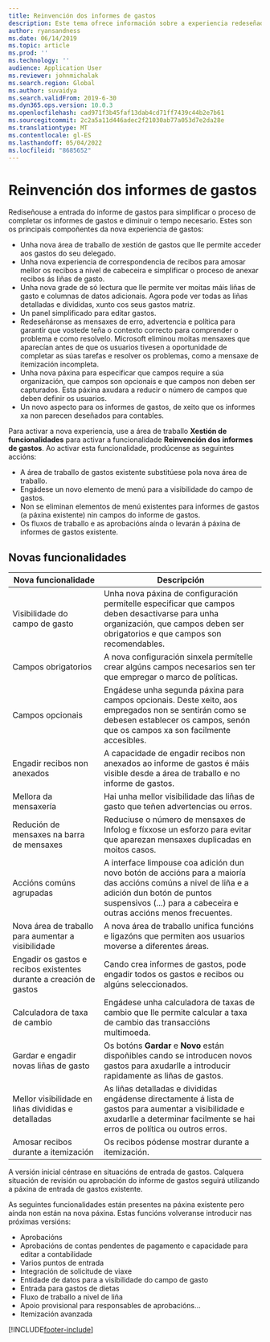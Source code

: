 ```yaml
---
title: Reinvención dos informes de gastos
description: Este tema ofrece información sobre a experiencia redeseñada e reinventada para a entrada do informe de gastos.
author: ryansandness
ms.date: 06/14/2019
ms.topic: article
ms.prod: ''
ms.technology: ''
audience: Application User
ms.reviewer: johnmichalak
ms.search.region: Global
ms.author: suvaidya
ms.search.validFrom: 2019-6-30
ms.dyn365.ops.version: 10.0.3
ms.openlocfilehash: cad971f3b45faf13dab4cd71ff7439c44b2e7b61
ms.sourcegitcommit: 2c2a5a11d446adec2f21030ab77a053d7e2da28e
ms.translationtype: MT
ms.contentlocale: gl-ES
ms.lasthandoff: 05/04/2022
ms.locfileid: "8685652"
---
```

# <a name="redesigned-expense-reports"></a>Reinvención dos informes de gastos

Rediseñouse a entrada do informe de gastos para simplificar o proceso de completar os informes de gastos e diminuír o tempo necesario. Estes son os principais compoñentes da nova experiencia de gastos:

- Unha nova área de traballo de xestión de gastos que lle permite acceder aos gastos do seu delegado.
- Unha nova experiencia de correspondencia de recibos para amosar mellor os recibos a nivel de cabeceira e simplificar o proceso de anexar recibos ás liñas de gasto.
- Unha nova grade de só lectura que lle permite ver moitas máis liñas de gasto e columnas de datos adicionais. Agora pode ver todas as liñas detalladas e divididas, xunto cos seus gastos matriz.
- Un panel simplificado para editar gastos.
- Redeseñáronse as mensaxes de erro, advertencia e política para garantir que vostede teña o contexto correcto para comprender o problema e como resolvelo. Microsoft eliminou moitas mensaxes que aparecían antes de que os usuarios tivesen a oportunidade de completar as súas tarefas e resolver os problemas, como a mensaxe de itemización incompleta.
- Unha nova páxina para especificar que campos require a súa organización, que campos son opcionais e que campos non deben ser capturados. Esta páxina axudara a reducir o número de campos que deben definir os usuarios.
- Un novo aspecto para os informes de gastos, de xeito que os informes xa non parecen deseñados para contables.

Para activar a nova experiencia, use a área de traballo **Xestión de funcionalidades** para activar a funcionalidade **Reinvención dos informes de gastos**. Ao activar esta funcionalidade, prodúcense as seguintes accións:

- A área de traballo de gastos existente substitúese pola nova área de traballo.
- Engádese un novo elemento de menú para a visibilidade do campo de gastos.
- Non se eliminan elementos de menú existentes para informes de gastos (a páxina existente) nin campos do informe de gastos.
- Os fluxos de traballo e as aprobacións aínda o levarán á páxina de informes de gastos existente.

## <a name="new-features"></a>Novas funcionalidades

| Nova funcionalidade | Descripción |
|---|----|
| Visibilidade do campo de gasto | Unha nova páxina de configuración permítelle especificar que campos deben desactivarse para unha organización, que campos deben ser obrigatorios e que campos son recomendables. |
| Campos obrigatorios | A nova configuración sinxela permítelle crear algúns campos necesarios sen ter que empregar o marco de políticas. |
| Campos opcionais | Engádese unha segunda páxina para campos opcionais. Deste xeito, aos empregados non se sentirán como se debesen establecer os campos, senón que os campos xa son facilmente accesibles. |
| Engadir recibos non anexados | A capacidade de engadir recibos non anexados ao informe de gastos é máis visible desde a área de traballo e no informe de gastos. |
| Mellora da mensaxería | Hai unha mellor visibilidade das liñas de gasto que teñen advertencias ou erros. |
| Redución de mensaxes na barra de mensaxes| Reduciuse o número de mensaxes de Infolog e fíxxose un esforzo para evitar que aparezan mensaxes duplicadas en moitos casos. |
| Accións comúns agrupadas | A interface limpouse coa adición dun novo botón de accións para a maioría das accións comúns a nivel de liña e a adición dun botón de puntos suspensivos (...) para a cabeceira e outras accións menos frecuentes. |
| Nova área de traballo para aumentar a visibilidade | A nova área de traballo unifica funcións e ligazóns que permiten aos usuarios moverse a diferentes áreas. |
| Engadir os gastos e recibos existentes durante a creación de gastos | Cando crea informes de gastos, pode engadir todos os gastos e recibos ou algúns seleccionados. |
| Calculadora de taxa de cambio | Engádese unha calculadora de taxas de cambio que lle permite calcular a taxa de cambio das transaccións multimoeda. |
| Gardar e engadir novas liñas de gasto | Os botóns **Gardar** e **Novo** están dispoñibles cando se introducen novos gastos para axudarlle a introducir rapidamente as liñas de gastos. |
| Mellor visibilidade en liñas divididas e detalladas | As liñas detalladas e divididas engádense directamente á lista de gastos para aumentar a visibilidade e axudarlle a determinar facilmente se hai erros de política ou outros erros. |
| Amosar recibos durante a itemización | Os recibos pódense mostrar durante a itemización. |

A versión inicial céntrase en situacións de entrada de gastos. Calquera situación de revisión ou aprobación do informe de gastos seguirá utilizando a páxina de entrada de gastos existente.

As seguintes funcionalidades están presentes na páxina existente pero aínda non están na nova páxina. Estas funcións volveranse introducir nas próximas versións:

- Aprobacións
- Aprobacións de contas pendentes de pagamento e capacidade para editar a contabilidade
- Varios puntos de entrada
- Integración de solicitude de viaxe
- Entidade de datos para a visibilidade do campo de gasto
- Entrada para gastos de dietas
- Fluxo de traballo a nivel de liña
- Apoio provisional para responsables de aprobacións…
- Itemización avanzada


[!INCLUDE[footer-include](../includes/footer-banner.md)]